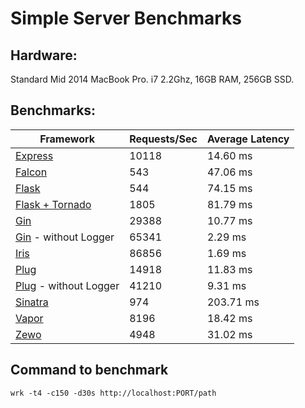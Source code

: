 # Simple Server Benchmarks

## Hardware:
Standard Mid 2014 MacBook Pro. i7 2.2Ghz, 16GB RAM, 256GB SSD.

## Benchmarks:
Framework | Requests/Sec | Average Latency
----|---|----
[Express](https://github.com/expressjs/express) | 10118 | 14.60 ms
[Falcon](https://github.com/falconry/falcon) | 543 | 47.06 ms
[Flask](https://github.com/pallets/flask) | 544 | 74.15 ms
[Flask + Tornado](https://github.com/tornadoweb/tornado) | 1805 | 81.79 ms
[Gin](https://github.com/gin-gonic/gin) | 29388 | 10.77 ms
[Gin](https://github.com/gin-gonic/gin) - without Logger | 65341 | 2.29 ms
[Iris](https://github.com/kataras/iris) |  86856 | 1.69 ms
[Plug](https://github.com/elixir-lang/plug) | 14918 | 11.83 ms
[Plug](https://github.com/elixir-lang/plug) - without Logger | 41210 | 9.31 ms
[Sinatra](https://github.com/sinatra/sinatra) | 974 | 203.71 ms
[Vapor](https://github.com/qutheory/vapor) | 8196 | 18.42 ms
[Zewo](https://github.com/Zewo/Zewo) | 4948 | 31.02 ms

## Command to benchmark
    wrk -t4 -c150 -d30s http://localhost:PORT/path
